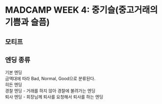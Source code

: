   # MADCAMP WEEK 4: 중기슬(중고거래의 기쁨과 슬픔)
  
  ## 모티프
  ## 
  ## 엔딩 종류
  기본 엔딩  
  금액대에 따라 Bad, Normal, Good으로 분류된다.  
  히든 엔딩  
  경찰 엔딩 - 거래를 하지 않아 경찰에 불려가는 엔딩  
  퇴사 엔딩 - 회장님께 퇴사를 요청해서 퇴사를 하는 엔딩
  
  
  ## 
